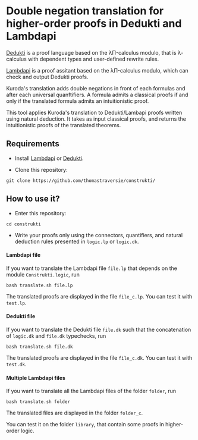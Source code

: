 # Double negation translation for higher-order proofs in Dedukti and Lambdapi

[Dedukti](https://github.com/Deducteam/Dedukti) is a proof language based on the λΠ-calculus modulo, that is λ-calculus with dependent types and user-defined rewrite rules.

[Lambdapi](https://github.com/Deducteam/lambdapi) is a proof assitant based on the λΠ-calculus modulo, which can check and output Dedukti proofs.

Kuroda's translation adds double negations in front of each formulas and after each universal quanftifiers. A formula admits a classical proofs if and only if the translated formula admits an intuitionistic proof.

This tool applies Kuroda's translation to Dedukti/Lambapi proofs written using natural deduction. It takes as input classical proofs, and returns the intuitionistic proofs of the translated theorems.


## Requirements

- Install [Lambdapi](https://github.com/Deducteam/lambdapi) or [Dedukti](https://github.com/Deducteam/Dedukti).

- Clone this repository:
```
git clone https://github.com/thomastraversie/construkti/
```


## How to use it?

- Enter this repository:
```
cd construkti
```

- Write your proofs only using the connectors, quantifiers, and natural deduction rules presented in `logic.lp` or `logic.dk`. 


#### Lambdapi file

If you want to translate the Lambdapi file `file.lp` that depends on the module `Construkti.logic`, run 
```
bash translate.sh file.lp
```
The translated proofs are displayed in the file `file_c.lp`. You can test it with `test.lp`.



#### Dedukti file

If you want to translate the Dedukti file `file.dk` such that the concatenation of `logic.dk` and `file.dk` typechecks, run 
```
bash translate.sh file.dk
```
The translated proofs are displayed in the file `file_c.dk`. You can test it with `test.dk`.



#### Multiple Lambdapi files

If you want to translate all the Lambdapi files of the folder `folder`, run 
```
bash translate.sh folder
```
The translated files are displayed in the folder `folder_c`.

You can test it on the folder `library`, that contain some proofs in higher-order logic.